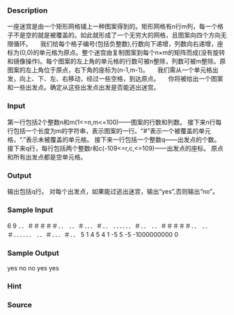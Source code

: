 
### Description
一座迷宫是由一个矩形网格铺上一种图案得到的。矩形网格有n行m列，每一个格子不是空的就是被覆盖的。如此就形成了一个无穷大的网格，且图案向四个方向无限循环。
    我们给每个格子编号(包括负整数),行数向下递增，列数向右递增，座标为(0,0)的单元格为原点。整个迷宫由复制图案到每个n×m的矩阵而成(没有旋转和镜像操作)。每个图案的左上角的单元格的行数可被n整除，列数可被m整除。原图案的左上角位于原点，右下角的座标为(n-1,m-1)。
    我们需从一个单元格出发，向上、下、左、右移动，经过一些空格，到达原点。
    你将被给出一个图案和一些出发点。确定从这些出发点出发是否能逃出迷宫。
### Input
第一行包括2个整数n和m(1<=n,m<=100)——图案的行数和列数。
接下来n行每行包括一个长度为m的字符串，表示图案的一行。“#”表示一个被覆盖的单元格，“.”表示未被覆盖的单元格。
接下来一行包括一个整数q——出发点的个数。
接下来q行，每行包括两个整数r和c(-109<=r,c,<=109)——出发点的座标。
原点和所有出发点都是空单元格。
### Output
输出包括q行。
对每个出发点，如果能过逃出迷宫，输出“yes”,否则输出“no”。
### Sample Input
6 9
．．＃＃＃＃＃．．
．．＃．．．＃．． 
．．．．．．＃．． 
．．＃＃＃＃＃．． 
．．＃．．．．．． 
．．＃．．．＃．． 
5
1 4
5 4
1 -5
5 -5
-1000000000 0
### Sample Output
yes
no
no
yes
yes

### Hint

### Source
